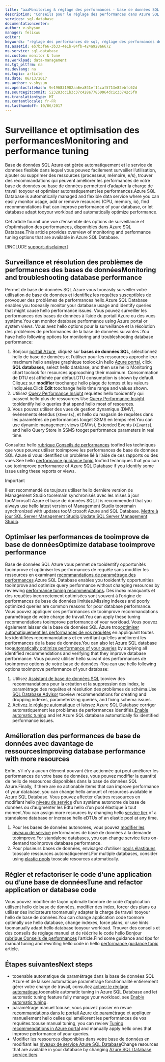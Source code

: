 ```yaml
---
title: "aaaMonitoring & réglage des performances - base de données SQL Azure | Documents Microsoft"
description: "Conseils pour le réglage des performances dans Azure SQL Database par le biais de l’évaluation et de l’amélioration."
services: sql-database
documentationcenter: 
author: v-shysun
manager: felixwu
editor: 
keywords: "réglage des performances de sql, réglage des performances de base de données, conseils pour le réglage des performances de sql, réglage des performances de sql database"
ms.assetid: eb7b3f66-3b33-4e1b-84fb-424a928a6672
ms.service: sql-database
ms.custom: monitor & tune
ms.workload: data-management
ms.tgt_pltfrm: na
ms.devlang: na
ms.topic: article
ms.date: 06/13/2017
ms.author: v-shysun
ms.openlocfilehash: 9e196831902aa6ea841ef14caf5713e82ebfc62d
ms.sourcegitcommit: 523283cc1b3c37c428e77850964dc1c33742c5f0
ms.translationtype: MT
ms.contentlocale: fr-FR
ms.lasthandoff: 10/06/2017
---
```

# <a name="monitoring-and-performance-tuning"></a><span data-ttu-id="e09d9-104">Surveillance et optimisation des performances</span><span class="sxs-lookup"><span data-stu-id="e09d9-104">Monitoring and performance tuning</span></span>

<span data-ttu-id="e09d9-105">Base de données SQL Azure est gérée automatiquement et le service de données flexible dans lequel vous pouvez facilement surveiller l’utilisation, ajouter ou supprimer des ressources (processeur, mémoire, e/s), trouver des recommandations qui peuvent améliorer les performances de votre base de données ou base de données permettent d’adapter la charge de travail tooyour et optimiser automatiquement les performances.</span><span class="sxs-lookup"><span data-stu-id="e09d9-105">Azure SQL Database is automatically managed and flexible data service where you can easily monitor usage, add or remove resources (CPU, memory, io), find recommendations that can improve performance of your database, or let database adapt tooyour workload and automatically optimize performance.</span></span>

<span data-ttu-id="e09d9-106">Cet article fournit une vue d’ensemble des options de surveillance et d’optimisation des performances, disponibles dans Azure SQL Database.</span><span class="sxs-lookup"><span data-stu-id="e09d9-106">This article provides overview of monitoring and performance tuning options that are available in Azure SQL Database.</span></span>

[!INCLUDE [support-disclaimer](../../includes/support-disclaimer.md)]

## <a name="monitoring-and-troubleshooting-database-performance"></a><span data-ttu-id="e09d9-107">Surveillance et résolution des problèmes de performances des bases de données</span><span class="sxs-lookup"><span data-stu-id="e09d9-107">Monitoring and troubleshooting database performance</span></span>

<span data-ttu-id="e09d9-108">Permet de base de données SQL Azure vous tooeasily surveiller votre utilisation de base de données et identifiez les requêtes susceptibles de provoquer des problèmes de performances hello.</span><span class="sxs-lookup"><span data-stu-id="e09d9-108">Azure SQL Database enables you tooeasily monitor your database usage and identify queries that might cause hello performance issues.</span></span> <span data-ttu-id="e09d9-109">Vous pouvez surveiller les performances des bases de données à l’aide du portail Azure ou des vues système.</span><span class="sxs-lookup"><span data-stu-id="e09d9-109">You can monitor database performance using Azure portal or system views.</span></span> <span data-ttu-id="e09d9-110">Vous avez hello options pour la surveillance et la résolution des problèmes de performances de la base de données suivantes :</span><span class="sxs-lookup"><span data-stu-id="e09d9-110">You have hello following options for monitoring and troubleshooting database performance:</span></span>

1. <span data-ttu-id="e09d9-111">Bonjour [portail Azure](https://portal.azure.com), cliquez sur **bases de données SQL**, sélectionnez hello de base de données et l’utiliser pour les ressources approche leur maximum hello analyse graphique toolook.</span><span class="sxs-lookup"><span data-stu-id="e09d9-111">In hello [Azure portal](https://portal.azure.com), click **SQL databases**, select hello database, and then use hello Monitoring chart toolook for resources approaching their maximum.</span></span> <span data-ttu-id="e09d9-112">Consommation de DTU est affichée par défaut.</span><span class="sxs-lookup"><span data-stu-id="e09d9-112">DTU consumption is shown by default.</span></span> <span data-ttu-id="e09d9-113">Cliquez sur **modifier** toochange hello plage de temps et les valeurs indiquées.</span><span class="sxs-lookup"><span data-stu-id="e09d9-113">Click **Edit** toochange hello time range and values shown.</span></span>
2. <span data-ttu-id="e09d9-114">Utilisez [Query Performance Insight](sql-database-query-performance.md) requêtes hello tooidentify qui passent hello plus de ressources.</span><span class="sxs-lookup"><span data-stu-id="e09d9-114">Use [Query Performance Insight](sql-database-query-performance.md) tooidentify hello queries that spend hello most of resources.</span></span>
3. <span data-ttu-id="e09d9-115">Vous pouvez utiliser des vues de gestion dynamique (DMV), événements étendus (`XEvents`), et hello du magasin de requêtes dans les paramètres de performances tooget SSMS en temps réel.</span><span class="sxs-lookup"><span data-stu-id="e09d9-115">You can use dynamic management views (DMVs), Extended Events (`XEvents`), and hello Query Store in SSMS tooget performance parameters in real time.</span></span>

<span data-ttu-id="e09d9-116">Consultez hello [rubrique Conseils de performances](sql-database-performance-guidance.md) toofind les techniques que vous pouvez utiliser tooimprove les performances de base de données SQL Azure si vous identifiez un problème lié à l’aide de ces rapports ou des vues.</span><span class="sxs-lookup"><span data-stu-id="e09d9-116">See hello [performance guidance topic](sql-database-performance-guidance.md) toofind techniques that you can use tooimprove performance of Azure SQL Database if you identify some issue using these reports or views.</span></span>

> [!IMPORTANT] 
> <span data-ttu-id="e09d9-117">Il est recommandé de toujours utiliser hello dernière version de Management Studio tooremain synchronisés avec les mises à jour tooMicrosoft Azure et base de données SQL.</span><span class="sxs-lookup"><span data-stu-id="e09d9-117">It is recommended that you always use hello latest version of Management Studio tooremain synchronized with updates tooMicrosoft Azure and SQL Database.</span></span> <span data-ttu-id="e09d9-118">[Mettre à jour SQL Server Management Studio](https://msdn.microsoft.com/library/mt238290.aspx).</span><span class="sxs-lookup"><span data-stu-id="e09d9-118">[Update SQL Server Management Studio](https://msdn.microsoft.com/library/mt238290.aspx).</span></span>
>

## <a name="optimize-database-tooimprove-performance"></a><span data-ttu-id="e09d9-119">Optimiser les performances de tooimprove de base de données</span><span class="sxs-lookup"><span data-stu-id="e09d9-119">Optimize database tooimprove performance</span></span>

<span data-ttu-id="e09d9-120">Base de données SQL Azure vous permet de tooidentify opportunités tooimprove et optimiser les performances de requête sans modifier les ressources en examinant [recommandations de paramétrage des performances](sql-database-advisor.md).</span><span class="sxs-lookup"><span data-stu-id="e09d9-120">Azure SQL Database enables you tooidentify opportunities tooimprove and optimize query performance without changing resources by reviewing [performance tuning recommendations](sql-database-advisor.md).</span></span> <span data-ttu-id="e09d9-121">Des index manquants et des requêtes incorrectement optimisées sont souvent à l’origine de performances de base de données limitées.</span><span class="sxs-lookup"><span data-stu-id="e09d9-121">Missing indexes and poorly optimized queries are common reasons for poor database performance.</span></span> <span data-ttu-id="e09d9-122">Vous pouvez appliquer ces performances de tooimprove recommandations paramétrage de votre charge de travail.</span><span class="sxs-lookup"><span data-stu-id="e09d9-122">You can apply these tuning recommendations tooimprove performance of your workload.</span></span>
<span data-ttu-id="e09d9-123">Vous pouvez également laisser de la base de données SQL Azure trop[optimiser automatiquement les performances de vos requêtes](sql-database-automatic-tuning.md) en appliquant toutes les identifiées recommandations et en vérifiant qu’elles améliorent les performances de la base de données.</span><span class="sxs-lookup"><span data-stu-id="e09d9-123">You can also let Azure SQL database too[automatically optimize performance of your queries](sql-database-automatic-tuning.md) by applying all identified recommendations and verifying that they improve database performance.</span></span> <span data-ttu-id="e09d9-124">Vous pouvez utiliser hello suivant des performances de tooimprove options de votre base de données :</span><span class="sxs-lookup"><span data-stu-id="e09d9-124">You can use hello following options tooimprove performance of your database:</span></span>

1. <span data-ttu-id="e09d9-125">Utilisez [Assistant de base de données SQL](sql-database-advisor-portal.md) tooview des recommandations pour la création et la suppression des index, le paramétrage des requêtes et résolution des problèmes de schéma.</span><span class="sxs-lookup"><span data-stu-id="e09d9-125">Use [SQL Database Advisor](sql-database-advisor-portal.md) tooview recommendations for creating and dropping indexes, parameterizing queries, and fixing schema issues.</span></span>
2. <span data-ttu-id="e09d9-126">[Activez le réglage automatique](sql-database-automatic-tuning-enable.md) et laissez Azure SQL Database corriger automatiquement les problèmes de performances identifiés.</span><span class="sxs-lookup"><span data-stu-id="e09d9-126">[Enable automatic tuning](sql-database-automatic-tuning-enable.md) and let Azure SQL database automatically fix identified performance issues.</span></span>

## <a name="improving-database-performance-with-more-resources"></a><span data-ttu-id="e09d9-127">Amélioration des performances de base de données avec davantage de ressources</span><span class="sxs-lookup"><span data-stu-id="e09d9-127">Improving database performance with more resources</span></span>

<span data-ttu-id="e09d9-128">Enfin, s’il n’y a aucun élément pouvant être actionnée qui peut améliorer les performances de votre base de données, vous pouvez modifier la quantité de hello de ressources disponibles dans la base de données SQL Azure.</span><span class="sxs-lookup"><span data-stu-id="e09d9-128">Finally, if there are no actionable items that can improve performance of your database, you can change hello amount of resources available in Azure SQL Database.</span></span> <span data-ttu-id="e09d9-129">Vous pouvez affecter d’autres ressources en modifiant hello [niveau de service](sql-database-service-tiers.md) d’un système autonome de base de données ou d’augmenter les Edtu hello d’un pool élastique à tout moment.</span><span class="sxs-lookup"><span data-stu-id="e09d9-129">You can assign more resources by changing hello [service tier](sql-database-service-tiers.md) of a standalone database or increase hello eDTUs of an elastic pool at any time.</span></span>
1. <span data-ttu-id="e09d9-130">Pour les bases de données autonomes, vous pouvez [modifier les niveaux de service](sql-database-service-tiers.md) performances de base de données à la demande tooimprove.</span><span class="sxs-lookup"><span data-stu-id="e09d9-130">For standalone databases, you can [change service tiers](sql-database-service-tiers.md) on-demand tooimprove database performance.</span></span>
2. <span data-ttu-id="e09d9-131">Pour plusieurs bases de données, envisagez d’utiliser [pools élastiques](sql-database-elastic-pool-guidance.md) tooscale ressources automatiquement.</span><span class="sxs-lookup"><span data-stu-id="e09d9-131">For multiple databases, consider using [elastic pools](sql-database-elastic-pool-guidance.md) tooscale resources automatically.</span></span>

## <a name="tune-and-refactor-application-or-database-code"></a><span data-ttu-id="e09d9-132">Régler et refactoriser le code d’une application ou d’une base de données</span><span class="sxs-lookup"><span data-stu-id="e09d9-132">Tune and refactor application or database code</span></span>

<span data-ttu-id="e09d9-133">Vous pouvez modifier de façon optimale toomore de code d’application utilisent hello de base de données, modifier des index, forcer des plans ou utiliser des indicateurs toomanually adapter la charge de travail tooyour hello de base de données.</span><span class="sxs-lookup"><span data-stu-id="e09d9-133">You can change application code toomore optimally use hello database, change indexes, force plans, or use hints toomanually adapt hello database tooyour workload.</span></span> <span data-ttu-id="e09d9-134">Trouver des conseils et des conseils de réglage manuel et de réécrire le code hello Bonjour [rubrique Conseils de performances](sql-database-performance-guidance.md) l’article.</span><span class="sxs-lookup"><span data-stu-id="e09d9-134">Find some guidance and tips for manual tuning and rewriting hello code in hello [performance guidance topic](sql-database-performance-guidance.md) article.</span></span>


## <a name="next-steps"></a><span data-ttu-id="e09d9-135">Étapes suivantes</span><span class="sxs-lookup"><span data-stu-id="e09d9-135">Next steps</span></span>

- <span data-ttu-id="e09d9-136">tooenable automatique de paramétrage dans la base de données SQL Azure et de laisser automatique paramétrage fonctionnalité entièrement gérer votre charge de travail, consultez [activer le réglage automatique](sql-database-automatic-tuning-enable.md).</span><span class="sxs-lookup"><span data-stu-id="e09d9-136">tooenable automatic tuning in Azure SQL Database and let automatic tuning feature fully manage your workload, see [Enable automatic tuning](sql-database-automatic-tuning-enable.md).</span></span>
- <span data-ttu-id="e09d9-137">paramétrage manuel toouse, vous pouvez passer en revue [recommandations dans le portail Azure de paramétrage](sql-database-advisor-portal.md) et appliquer manuellement hello celles qui améliorent les performances de vos requêtes.</span><span class="sxs-lookup"><span data-stu-id="e09d9-137">toouse manual tuning, you can review [Tuning recommendations in Azure portal](sql-database-advisor-portal.md) and manually apply hello ones that improve performance of your queries.</span></span>
- <span data-ttu-id="e09d9-138">Modifier les ressources disponibles dans votre base de données en modifiant les [niveaux de service Azure SQL Database](sql-database-performance-guidance.md)</span><span class="sxs-lookup"><span data-stu-id="e09d9-138">Change resources that are available in your database by changing [Azure SQL Database service tiers](sql-database-performance-guidance.md)</span></span>